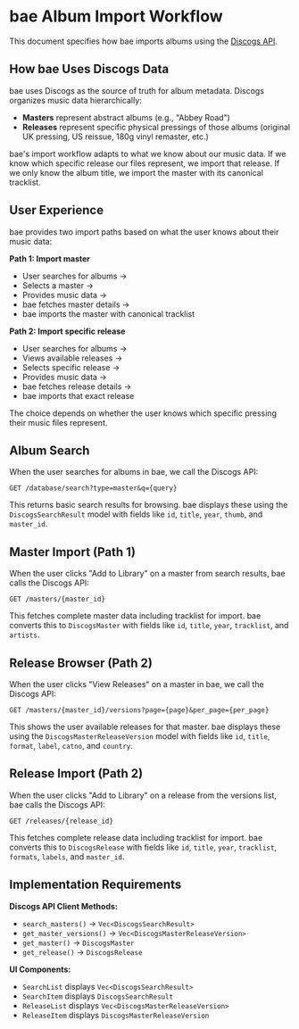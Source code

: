 # bae Album Import Workflow

This document specifies how bae imports albums using the [Discogs API](https://www.discogs.com/developers).

## How bae Uses Discogs Data

bae uses Discogs as the source of truth for album metadata. Discogs organizes music data hierarchically:

- **Masters** represent abstract albums (e.g., "Abbey Road")
- **Releases** represent specific physical pressings of those albums (original UK pressing, US reissue, 180g vinyl remaster, etc.)

bae's import workflow adapts to what we know about our music data. If we know which specific release our files represent, we import that release. If we only know the album title, we import the master with its canonical tracklist.


## User Experience

bae provides two import paths based on what the user knows about their music data:

**Path 1: Import master**

- User searches for albums →
- Selects a master →
- Provides music data →
- bae fetches master details →
- bae imports the master with canonical tracklist

**Path 2: Import specific release** 

- User searches for albums →
- Views available releases →
- Selects specific release →
- Provides music data →
- bae fetches release details →
- bae imports that exact release

The choice depends on whether the user knows which specific pressing their music files represent.

## Album Search

When the user searches for albums in bae, we call the Discogs API:

```
GET /database/search?type=master&q={query}
```

This returns basic search results for browsing. bae displays these using the `DiscogsSearchResult` model with fields like `id`, `title`, `year`, `thumb`, and `master_id`.

## Master Import (Path 1)

When the user clicks "Add to Library" on a master from search results, bae calls the Discogs API:

```
GET /masters/{master_id}
```

This fetches complete master data including tracklist for import. bae converts this to `DiscogsMaster` with fields like `id`, `title`, `year`, `tracklist`, and `artists`.

## Release Browser (Path 2)

When the user clicks "View Releases" on a master in bae, we call the Discogs API:

```
GET /masters/{master_id}/versions?page={page}&per_page={per_page}
```

This shows the user available releases for that master. bae displays these using the `DiscogsMasterReleaseVersion` model with fields like `id`, `title`, `format`, `label`, `catno`, and `country`.

## Release Import (Path 2)

When the user clicks "Add to Library" on a release from the versions list, bae calls the Discogs API:

```
GET /releases/{release_id}
```

This fetches complete release data including tracklist for import. bae converts this to `DiscogsRelease` with fields like `id`, `title`, `year`, `tracklist`, `formats`, `labels`, and `master_id`.

## Implementation Requirements

**Discogs API Client Methods:**
- `search_masters()` → `Vec<DiscogsSearchResult>`
- `get_master_versions()` → `Vec<DiscogsMasterReleaseVersion>`
- `get_master()` → `DiscogsMaster`
- `get_release()` → `DiscogsRelease`

**UI Components:**
- `SearchList` displays `Vec<DiscogsSearchResult>`
- `SearchItem` displays `DiscogsSearchResult`
- `ReleaseList` displays `Vec<DiscogsMasterReleaseVersion>`
- `ReleaseItem` displays `DiscogsMasterReleaseVersion`